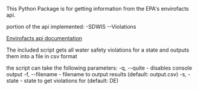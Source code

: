 This Python Package is for getting information from the EPA's envirofacts api.

portion of the api implemented:
	-SDWIS
	--Violations

[Envirofacts api documentation](https://www.epa.gov/enviro/envirofacts-data-service-api)

The included script gets all water safety violations for a state and outputs them into a file in csv format

the script can take the following parameters:
-q, --quite - disables console output
-f, --filename - filename to output results (default: output.csv)
-s, -state - state to get violations for (default: DE)